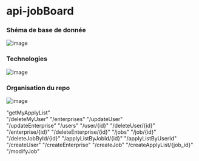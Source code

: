 # api-jobBoard


### Shéma de base de donnée
![image](https://github.com/vicous6/api-jobBoard/assets/92452177/d100531f-9192-424b-8b36-4a0c79ac534f)

### Technologies
![image](https://github.com/vicous6/api-jobBoard/assets/92452177/a23ce726-ccd9-4f27-b5f4-a3fe76b6b043)

### Organisation du repo
![image](https://github.com/vicous6/api-jobBoard/assets/92452177/a7f6ce2b-5b27-4748-a2d7-e345e6e7a31f)

  "getMyApplyList"    
  "/deleteMyUser"
  "/enterprises"
  "/updateUser"  
  "/updateEnterprise"
  "/users"
  "/user/{id}" 
  "/deleteUser/{id}"
  "/enterprise/{id}"
  "/deleteEnterprise/{id}" 
  "/jobs"
  "/job/{id}"
  "/deleteJobById/{id}"
  "/applyListByJobId/{id}"
  "/applyListByUserId"
  "/createUser"
  "/createEnterprise"
  "/createJob"
  "/createApplyList/{job_id}"                                                                         
  "/modifyJob"
                                                                                  
